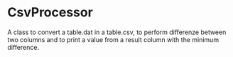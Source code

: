 # CsvProcessor
A class to convert a table.dat in a table.csv, to perform differenze between two columns and to print a value from a result column with the minimum difference.
